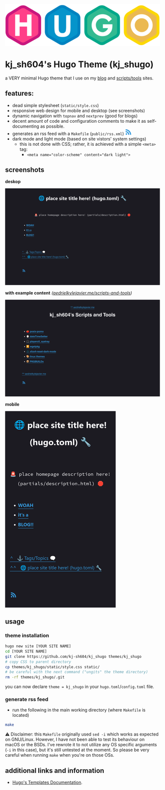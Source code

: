 ![Hugo Logo](assets/hugo-logo.png)

# kj_sh604's Hugo Theme (kj_shugo)

a VERY minimal Hugo theme that I use on my [blog](https://aedrielkylejavier.me/articles/) and [scripts/tools](https://aedrielkylejavier.me/scripts-and-tools/) sites.

## features:
* dead simple stylesheet (`static/style.css`)
* responsive web design for mobile and desktop (see screenshots)
* dynamic navigation with `topnav` and `nextprev` (good for blogs)
* decent amount of code and configuration comments to make it as self-documenting as possible.
* generates an rss feed with a `Makefile` (`public/rss.xml`) ![rss logo](assets/rss.webp)
* dark mode and light mode (based on site vistors' system settings)
    * this is not done with CSS; rather, it is achieved with a simple `<meta>` tag:
        * `<meta name="color-scheme" content="dark light">`

## screenshots

**deskop**

![scrot on desktop](assets/desktop-scrot.png)

**with example content** *([aedrielkylejavier.me/scripts-and-tools](https://aedrielkylejavier.me/scripts-and-tools/))*

![scrot with content](assets/example_content-scrot.png)

**mobile**

![scrot on mobile](assets/mobile-scrot.png)

## usage

### theme installation

```sh
hugo new site [YOUR SITE NAME]
cd [YOUR SITE NAME]
git clone https://github.com/kj-sh604/kj_shugo themes/kj_shugo
# copy CSS to parent directory
cp themes/kj_shugo/static/style.css static/
# be careful with the next command ("ungits" the theme directory)
rm -rf themes/kj_shugo/.git
```

you can now declare `theme = kj_shugo` in your `hugo.toml`/`config.toml` file.

### generate rss feed

* run the following in the main working directory (where `Makefile` is located)
```sh
make
```
⚠ Disclaimer: this `Makefile` originally used `sed -i` which works as expected on GNU/Linux. However, I have not been able to test its behaviour on macOS or the BSDs. I've rewrote it to not utilize any OS specific arguments (`-i` in this case), but it's still untested at the moment. So please be very careful when running `make` when you're on those OSs.

## additional links and information

* [Hugo's Templates Documentation](https://gohugo.io/templates/).
